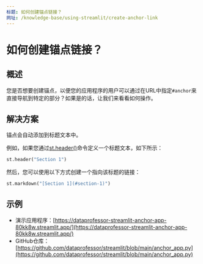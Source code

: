 ```yaml
---
标题: 如何创建锚点链接？
网址: /knowledge-base/using-streamlit/create-anchor-link
---
```


# 如何创建锚点链接？

## 概述

您是否想要创建锚点，以便您的应用程序的用户可以通过在URL中指定`#anchor`来直接导航到特定的部分？如果是的话，让我们来看看如何操作。

## 解决方案

锚点会自动添加到标题文本中。

例如，如果您通过[st.header()](/library/api-reference/text/st.header)命令定义一个标题文本，如下所示：

```python
st.header("Section 1")
```

然后，您可以使用以下方式创建一个指向该标题的链接：

```python
st.markdown("[Section 1](#section-1)")
```

## 示例

- 演示应用程序：[https://dataprofessor-streamlit-anchor-app-80kk8w.streamlit.app/](https://dataprofessor-streamlit-anchor-app-80kk8w.streamlit.app/)
- GitHub仓库：[https://github.com/dataprofessor/streamlit/blob/main/anchor_app.py](https://github.com/dataprofessor/streamlit/blob/main/anchor_app.py)
